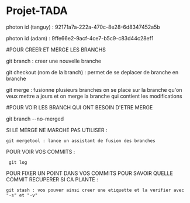# Projet-TADA

photon id (tanguy) : 92171a7a-222a-470c-8e28-6d8347452a5b

photon id (adam)   : 9ffe66e2-9acf-4ce7-b5c9-c83d44c28ef1




#POUR CREER ET MERGE LES BRANCHS

git branch : creer une nouvelle branche

git checkout (nom de la branch) : permet de se deplacer de branche en branche

git merge : fusionne plusieurs branches on se place sur la branche qu'on veux mettre a jours
	    et on merge la branche qui contient les modifications
	    
#POUR VOIR LES BRANCH QUI ONT BESOIN D'ETRE MERGE

git branch --no-merged

SI LE MERGE NE MARCHE PAS UTILISER :
	
	git mergetool : lance un assistant de fusion des branches

POUR VOIR VOS COMMITS :
	 
	 git log

POUR FIXER UN POINT DANS VOS COMMITS POUR SAVOIR QUELLE COMMIT RECUPERER SI CA PLANTE :
	
	git stash : vos pouver ainsi creer une etiquette et la verifier avec "-s" et "-v"
